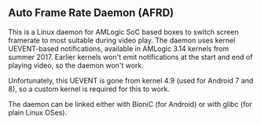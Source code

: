 Auto Frame Rate Daemon (AFRD)
-----------------------------

This is a Linux daemon for AMLogic SoC based boxes to switch screen
framerate to most suitable during video play. The daemon uses kernel
UEVENT-based notifications, available in AMLogic 3.14 kernels from
summer 2017. Earlier kernels won't emit notifications at the start
and end of playing video, so the daemon won't work.

Unfortunately, this UEVENT is gone from kernel 4.9 (used for
Android 7 and 8), so a custom kernel is required for this to work.

The daemon can be linked either with BioniC (for Android) or with
glibc (for plain Linux OSes).
